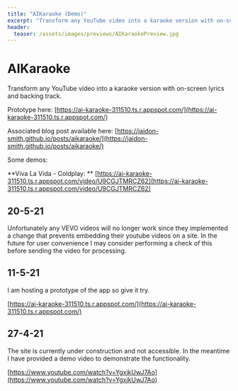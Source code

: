 ```yaml
---
title: "AIKaraoke (Demo)"
excerpt: "Transform any YouTube video into a karaoke version with on-screen lyrics and backing track."
header:
  teaser: /assets/images/previews/AIKaraokePreview.jpg
---
```


# AIKaraoke

Transform any YouTube video into a karaoke version with on-screen lyrics and backing track.

Prototype here: [https://ai-karaoke-311510.ts.r.appspot.com/](https://ai-karaoke-311510.ts.r.appspot.com/)

Associated blog post available here: [https://jaidon-smith.github.io/posts/aikaraoke/](https://jaidon-smith.github.io/posts/aikaraoke/)

Some demos:

**Viva La Vida - Coldplay: **
[https://ai-karaoke-311510.ts.r.appspot.com/video/U9CGJTMRCZ62](https://ai-karaoke-311510.ts.r.appspot.com/video/U9CGJTMRCZ62)

## 20-5-21

Unfortunately any VEVO videos will no longer work since they implemented a change that prevents embedding their youtube videos on a site.
In the future for user convenience I may consider performing a check of this before sending the video for processing.

## 11-5-21

I am hosting a prototype of the app so give it try.

[https://ai-karaoke-311510.ts.r.appspot.com/](https://ai-karaoke-311510.ts.r.appspot.com/)

## 27-4-21

The site is currently under construction and not accessible. In the meantime I have provided a demo video to demonstrate the functionality.

[https://www.youtube.com/watch?v=YgxjkUwJ7Ao](https://www.youtube.com/watch?v=YgxjkUwJ7Ao)
